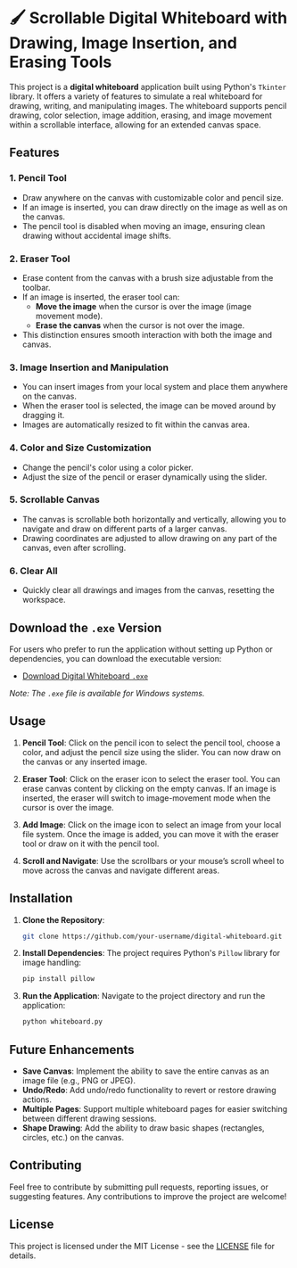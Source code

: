 # 🖌️ Scrollable Digital Whiteboard with Drawing, Image Insertion, and Erasing Tools

This project is a **digital whiteboard** application built using Python's `Tkinter` library. It offers a variety of features to simulate a real whiteboard for drawing, writing, and manipulating images. The whiteboard supports pencil drawing, color selection, image addition, erasing, and image movement within a scrollable interface, allowing for an extended canvas space.

## Features

### 1. Pencil Tool
- Draw anywhere on the canvas with customizable color and pencil size.
- If an image is inserted, you can draw directly on the image as well as on the canvas.
- The pencil tool is disabled when moving an image, ensuring clean drawing without accidental image shifts.

### 2. Eraser Tool
- Erase content from the canvas with a brush size adjustable from the toolbar.
- If an image is inserted, the eraser tool can:
  - **Move the image** when the cursor is over the image (image movement mode).
  - **Erase the canvas** when the cursor is not over the image.
- This distinction ensures smooth interaction with both the image and canvas.

### 3. Image Insertion and Manipulation
- You can insert images from your local system and place them anywhere on the canvas.
- When the eraser tool is selected, the image can be moved around by dragging it.
- Images are automatically resized to fit within the canvas area.

### 4. Color and Size Customization
- Change the pencil's color using a color picker.
- Adjust the size of the pencil or eraser dynamically using the slider.

### 5. Scrollable Canvas
- The canvas is scrollable both horizontally and vertically, allowing you to navigate and draw on different parts of a larger canvas.
- Drawing coordinates are adjusted to allow drawing on any part of the canvas, even after scrolling.

### 6. Clear All
- Quickly clear all drawings and images from the canvas, resetting the workspace.

## Download the `.exe` Version
For users who prefer to run the application without setting up Python or dependencies, you can download the executable version:

- [Download Digital Whiteboard `.exe`](https://github.com/your-username/digital-whiteboard/releases/download/v1.0.0/whiteboard.exe)

*Note: The `.exe` file is available for Windows systems.*

## Usage

1. **Pencil Tool**: Click on the pencil icon to select the pencil tool, choose a color, and adjust the pencil size using the slider. You can now draw on the canvas or any inserted image.
   
2. **Eraser Tool**: Click on the eraser icon to select the eraser tool. You can erase canvas content by clicking on the empty canvas. If an image is inserted, the eraser will switch to image-movement mode when the cursor is over the image.

3. **Add Image**: Click on the image icon to select an image from your local file system. Once the image is added, you can move it with the eraser tool or draw on it with the pencil tool.

4. **Scroll and Navigate**: Use the scrollbars or your mouse’s scroll wheel to move across the canvas and navigate different areas.

## Installation

1. **Clone the Repository**:
    ```bash
    git clone https://github.com/your-username/digital-whiteboard.git
    ```

2. **Install Dependencies**:
    The project requires Python's `Pillow` library for image handling:
    ```bash
    pip install pillow
    ```

3. **Run the Application**:
    Navigate to the project directory and run the application:
    ```bash
    python whiteboard.py
    ```

## Future Enhancements

- **Save Canvas**: Implement the ability to save the entire canvas as an image file (e.g., PNG or JPEG).
- **Undo/Redo**: Add undo/redo functionality to revert or restore drawing actions.
- **Multiple Pages**: Support multiple whiteboard pages for easier switching between different drawing sessions.
- **Shape Drawing**: Add the ability to draw basic shapes (rectangles, circles, etc.) on the canvas.

## Contributing

Feel free to contribute by submitting pull requests, reporting issues, or suggesting features. Any contributions to improve the project are welcome!

## License

This project is licensed under the MIT License - see the [LICENSE](LICENSE) file for details.
